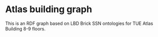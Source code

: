 # Atlas building graph

This is an RDF graph based on LBD Brick SSN ontologies for TUE Atlas Building 8-9 floors.